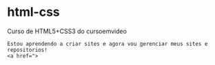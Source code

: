 # html-css
 Curso de HTML5+CSS3 do cursoemvideo

    Estou aprendendo a criar sites e agora vou gerenciar meus sites e repositorios!
    <a href=">
   